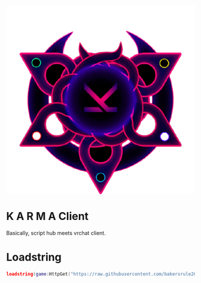 ![Logo](https://github.com/bakersrule2020/karma-beta-source/blob/main/13690184122_512.png?raw=true)
# K A R M A  Client
Basically, script hub meets vrchat client.  
# Loadstring
```lua
loadstring(game:HttpGet("https://raw.githubusercontent.com/bakersrule2020/karma-beta-source/main/loader.lua"))()
```
